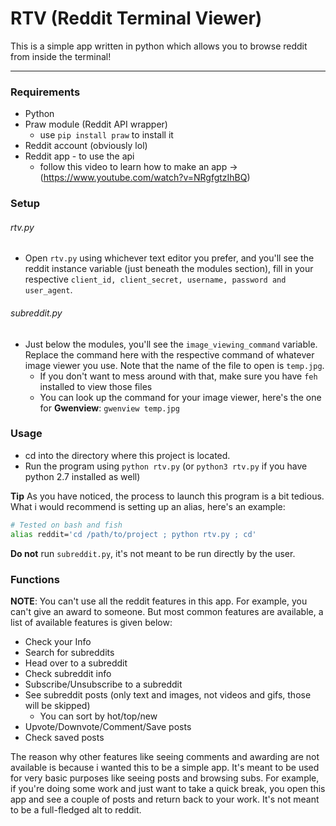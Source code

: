 # RTV (Reddit Terminal Viewer)

This is a simple app written in python which allows you to browse reddit from inside the terminal!

---
### Requirements
- Python
- Praw module (Reddit API wrapper) 
    - use `pip install praw` to install it
- Reddit account (obviously lol)
- Reddit app - to use the api
    - follow this video to learn how to make an app -> (https://www.youtube.com/watch?v=NRgfgtzIhBQ)

### Setup

###### rtv.py
- Open `rtv.py` using whichever text editor you prefer, and you'll see the reddit instance variable (just beneath the modules section), fill in your respective `client_id, client_secret, username, password and user_agent`.

###### subreddit.py
- Just below the modules, you'll see the `image_viewing_command` variable. Replace the command here with the respective command of whatever image viewer you use. Note that the name of the file to open is `temp.jpg`.
    - If you don't want to mess around with that, make sure you have `feh` installed to view those files
    - You can look up the command for your image viewer, here's the one for **Gwenview**: `gwenview temp.jpg`

### Usage 
- cd into the directory where this project is located.
- Run the program using `python rtv.py` (or `python3 rtv.py` if you have python 2.7 installed as well)

**Tip** As you have noticed, the process to launch this program is a bit tedious. What i would recommend is setting up an alias, here's an example:
```bash
# Tested on bash and fish
alias reddit='cd /path/to/project ; python rtv.py ; cd'
```

**Do not** run `subreddit.py`, it's not meant to be run directly by the user.

### Functions
**NOTE**: You can't use all the reddit features in this app. For example, you can't give an award to someone. But most common features are available, a list of available features is given below:

- Check your Info
- Search for subreddits
- Head over to a subreddit
- Check subreddit info
- Subscribe/Unsubscribe to a subreddit
- See subreddit posts (only text and images, not videos and gifs, those will be skipped)
    - You can sort by hot/top/new
- Upvote/Downvote/Comment/Save posts
- Check saved posts

The reason why other features like seeing comments and awarding are not available is because i wanted this to be a simple app. It's meant to be used for very basic purposes like seeing posts and browsing subs. For example, if you're doing some work and just want to take a quick break, you open this app and see a couple of posts and return back to your work. It's not meant to be a full-fledged alt to reddit.

